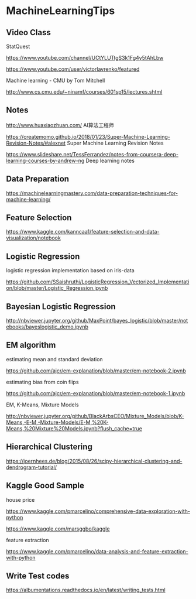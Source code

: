 # MachineLearningTips

Video Class
------

StatQuest

https://www.youtube.com/channel/UCtYLUTtgS3k1Fg4y5tAhLbw

https://www.youtube.com/user/victorlavrenko/featured

Machine learning - CMU by Tom Mitchell

http://www.cs.cmu.edu/~ninamf/courses/601sp15/lectures.shtml

Notes
------

http://www.huaxiaozhuan.com/ AI算法工程师

https://createmomo.github.io/2018/01/23/Super-Machine-Learning-Revision-Notes/#alexnet  Super Machine Learning Revision Notes

https://www.slideshare.net/TessFerrandez/notes-from-coursera-deep-learning-courses-by-andrew-ng  Deep learning notes

Data Preparation 
------

https://machinelearningmastery.com/data-preparation-techniques-for-machine-learning/

Feature Selection
------

https://www.kaggle.com/kanncaa1/feature-selection-and-data-visualization/notebook


Logistic Regression
-----

logistic regression implementation based on iris-data

https://github.com/SSaishruthi/LogisticRegression_Vectorized_Implementation/blob/master/Logistic_Regression.ipynb

Bayesian Logistic Regression
------

http://nbviewer.jupyter.org/github/MaxPoint/bayes_logistic/blob/master/notebooks/bayeslogistic_demo.ipynb


EM algorithm
------

estimating mean and standard deviation

https://github.com/ajcr/em-explanation/blob/master/em-notebook-2.ipynb

estimating bias from coin flips

https://github.com/ajcr/em-explanation/blob/master/em-notebook-1.ipynb

EM, K-Means, Mixture Models

http://nbviewer.jupyter.org/github/BlackArbsCEO/Mixture_Models/blob/K-Means,-E-M,-Mixture-Models/E-M,%20K-Means,%20Mixture%20Models.ipynb?flush_cache=true


Hierarchical Clustering
------

https://joernhees.de/blog/2015/08/26/scipy-hierarchical-clustering-and-dendrogram-tutorial/


Kaggle Good Sample
------

house price 

https://www.kaggle.com/pmarcelino/comprehensive-data-exploration-with-python

https://www.kaggle.com/marsggbo/kaggle

feature extraction

https://www.kaggle.com/pmarcelino/data-analysis-and-feature-extraction-with-python

Write Test codes
------

https://albumentations.readthedocs.io/en/latest/writing_tests.html


